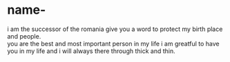 # name-
i am the successor of the romania give you a word to protect my birth place and people.
<br> you are the best and most important person in my life i am greatful to have you in my life and i will always there through thick and thin.